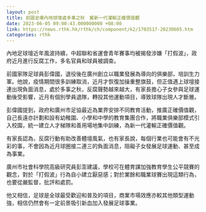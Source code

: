 ```yaml
---
layout: post
title: 前國足嘆內地球壇處多事之秋　冀新一代灌輸正確價值觀
date: 2023-06-05 09:00:43.000000000 +08:00
link: https://news.rthk.hk/rthk/ch/component/k2/1703517-20230605.htm
categories: rthk
---
```


內地足球壇近年風波持續，中超聯和省運會青年賽事均被揭發涉嫌「打假波」，政府近月進行反腐工作，多名官員和球員被調查。

前國家隊足球員彭偉國，退役後在廣州創立以職業發展為導向的俱樂部，培訓生力軍。他說，疫情期間很多訓練取消，近月才恢復加操重整旗鼓，但正值遇上球壇接連出現負面消息，處於多事之秋，反腐聲勢越來越大，有家長擔心子女參與足球運動後受影響，近月有個別學員退隊，轉投其他運動項目，導致球隊出現人才斷層。

彭偉國提到，政府和廣州市足協最近為業界安排不同教育活動，推廣正確價值觀，自己長遠亦計劃和設有幼稚園、小學和中學的教育集團合作，將職業俱樂部模式引入校園，統一建立人才梯隊和善用場地集中訓練，為新一代灌輸正確價值觀。

有家長認為，反腐行動有助改善體壇風氣，也有家長說，每個行業也可能會有不光彩的事，不會因為近月球圈接二連三的負面消息，阻礙子女發展足球運動、甚至成為事業。

廣州市社會科學院高級研究員彭澎建議，學校可在體育課加強教育學生公平競賽的觀念，對於「打假波」行為自小建立厭惡感；對於業餘和職業球賽出現這類行為，也要從嚴監督，批評和處罰。

他又相信，足球是全球最受歡迎和普及的項目，商業市場效應亦較其他類型運動強，相信仍然會有一定前景吸引新血加入發展足球事業。
